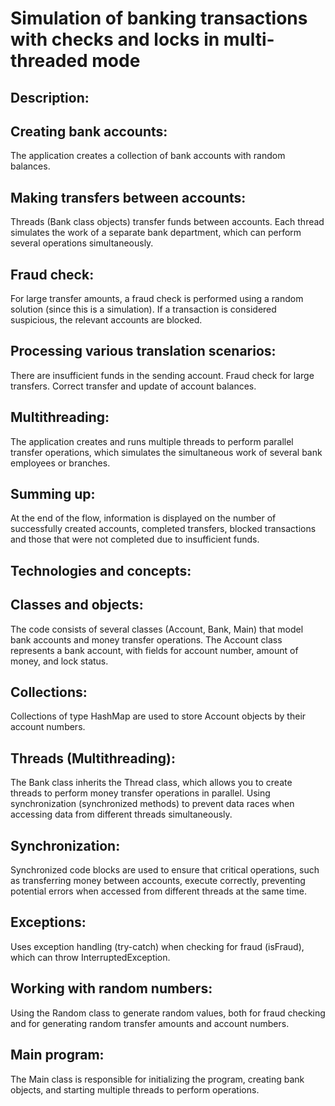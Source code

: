 # Simulation of banking transactions with checks and locks in multi-threaded mode


## Description:

## Creating bank accounts: 
The application creates a collection of bank accounts with random balances.
## Making transfers between accounts: 
Threads (Bank class objects) transfer funds between accounts. Each thread simulates the work of a separate bank department, which can perform several operations simultaneously.
## Fraud check: 
For large transfer amounts, a fraud check is performed using a random solution (since this is a simulation). If a transaction is considered suspicious, the relevant accounts are blocked.
## Processing various translation scenarios:
There are insufficient funds in the sending account.
Fraud check for large transfers.
Correct transfer and update of account balances.
## Multithreading: 
The application creates and runs multiple threads to perform parallel transfer operations, which simulates the simultaneous work of several bank employees or branches.
## Summing up: 
At the end of the flow, information is displayed on the number of successfully created accounts, completed transfers, blocked transactions and those that were not completed due to insufficient funds.


## Technologies and concepts:

## Classes and objects:
The code consists of several classes (Account, Bank, Main) that model bank accounts and money transfer operations.
The Account class represents a bank account, with fields for account number, amount of money, and lock status.
## Collections:
Collections of type HashMap are used to store Account objects by their account numbers.
## Threads (Multithreading):
The Bank class inherits the Thread class, which allows you to create threads to perform money transfer operations in parallel.
Using synchronization (synchronized methods) to prevent data races when accessing data from different threads simultaneously.
## Synchronization:
Synchronized code blocks are used to ensure that critical operations, such as transferring money between accounts, execute correctly, preventing potential errors when accessed from different threads at the same time.
## Exceptions:
Uses exception handling (try-catch) when checking for fraud (isFraud), which can throw InterruptedException.
## Working with random numbers:
Using the Random class to generate random values, both for fraud checking and for generating random transfer amounts and account numbers.
## Main program:
The Main class is responsible for initializing the program, creating bank objects, and starting multiple threads to perform operations.
